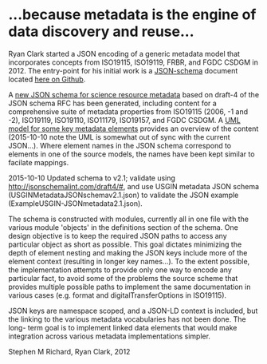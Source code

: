 # ...because metadata is the engine of data discovery and reuse...

Ryan Clark started a JSON encoding of a generic metadata model that incorporates concepts from ISO19115, ISO19119, FRBR, and FGDC CSDGM in 2012. The entry-point for his initial work is a [JSON-schema](http://json-schema.org) document located [here on Github](http://raw.github.com/usgin/json-metadata/master/schemasRyanClark/metadataRecord.json).

A [new JSON schema for science resource metadata](https://github.com/usgin/json-metadata/blob/master/USGINMetadataJSONschemav2.1.json) based on draft-4 of the JSON schema RFC has  been generated, including content for a comprehensive suite of metadata properties from ISO19115 (2006, -1 and -2), ISO19119, ISO19110, ISO11179, ISO19157, and FGDC CSDGM.  A [UML model for some key metadata elements]( 
http://usgin.github.io/usginspecs/metadataModel/index.htm) provides an overview of the content (2015-10-10 note the UML is somewhat out of sync with the current JSON...).  Where element names in the JSON schema correspond to elements in one of the source models, the names have been kept similar to facilate mappings.

2015-10-10 Updated schema to v2.1; validate using http://jsonschemalint.com/draft4/#, and use USGIN metadata JSON schema (USGINMetadataJSONschemav2.1.json)  to validate the JSON example (ExampleUSGIN-JSONmetadata2.1.json). 

The schema is constructed with modules, currently all in one file with the various module 'objects' in the definitions section of the schema. One design objective is to keep the required JSON paths to access any particular object as short as possible. This goal dictates minimizing the depth of element nesting and making the JSON keys include more of the element context (resulting in longer key names...).  To the extent possible, the implementation attempts to provide only one way to encode any particular fact, to avoid some of the problems the source scheme that provides multiple possible paths to implement the same documentation in various cases (e.g. format and digitalTransferOptions in ISO19115).

JSON keys are namespace scoped, and a JSON-LD context is included, but the linking to the various metadata vocabularies has not been done. The long- term goal is to implement linked data elements that would make integration across various metadata implementations simpler.



Stephen M Richard, Ryan Clark, 2012

